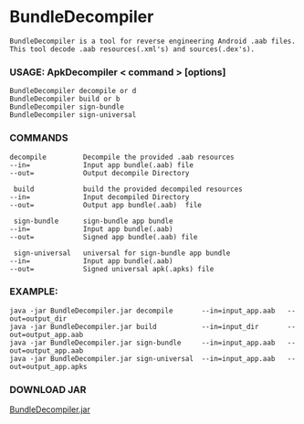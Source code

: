# BundleDecompiler
    BundleDecompiler is a tool for reverse engineering Android .aab files.
    This tool decode .aab resources(.xml's) and sources(.dex's).
 
### USAGE: ApkDecompiler < command > [options]
    BundleDecompiler decompile or d
    BundleDecompiler build or b
    BundleDecompiler sign-bundle
    BundleDecompiler sign-universal

### COMMANDS
    decompile         Decompile the provided .aab resources
    --in=             Input app bundle(.aab) file
    --out=            Output decompile Directory
    
     build            build the provided decompiled resources
    --in=             Input decompiled Directory
    --out=            Output app bundle(.aab)  file
    
     sign-bundle      sign-bundle app bundle
    --in=             Input app bundle(.aab)
    --out=            Signed app bundle(.aab) file
    
     sign-universal   universal for sign-bundle app bundle
    --in=             Input app bundle(.aab)
    --out=            Signed universal apk(.apks) file
    
### EXAMPLE:
    java -jar BundleDecompiler.jar decompile       --in=input_app.aab   --out=output_dir
    java -jar BundleDecompiler.jar build           --in=input_dir       --out=output_app.aab 
    java -jar BundleDecompiler.jar sign-bundle     --in=input_app.aab   --out=output_app.aab 
    java -jar BundleDecompiler.jar sign-universal  --in=input_app.aab   --out=output_app.apks

### DOWNLOAD JAR 
  [BundleDecompiler.jar](https://github.com/TamilanPeriyasamy/BundleDecompiler/raw/master/out/BundleDecompiler.jar)  
